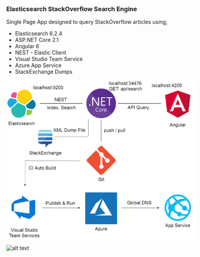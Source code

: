 ### Elasticsearch StackOverflow Search Engine

Single Page App designed to query StackOverflow articles using,
- Elasticsearch 6.2.4
- ASP.NET Core 2.1
- Angular 6
- NEST - Elastic Client
- Visual Studio Team Service
- Azure App Service
- StackExchange Dumps


![alt text](https://raw.githubusercontent.com/code-badger/elastic-search-engine/master/diagram.png)

![alt text](https://raw-githubusercontent.com/code-badger/elastic-search-engine/master/stack_exchange_xml.png)
